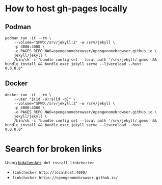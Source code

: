 # How to host gh-pages locally

## Podman

```shell
podman run -it --rm \
    --volume="$PWD:/srv/jekyll:Z" -w /srv/jekyll \
    -p 4000:4000 \
    -e PAGES_REPO_NWO=opengenomebrowser/opengenomebrowser.github.io \
    jekyll/jekyll \
    /bin/sh -c "bundle config set --local path '/srv/jekyll/.gems' && bundle install && bundle exec jekyll serve --livereload --host 0.0.0.0"
```

## Docker

```shell
docker run -it --rm \
    --user "$(id -u):$(id -g)" \
    --volume="$PWD:/srv/jekyll:Z" -w /srv/jekyll \
    -p 4000:4000 \
    -e PAGES_REPO_NWO=opengenomebrowser/opengenomebrowser.github.io \
    jekyll/jekyll \
    /bin/sh -c "bundle config set --local path '/srv/jekyll/.gems' && bundle install && bundle exec jekyll serve --livereload --host 0.0.0.0"
```

# Search for broken links

Using [linkchecker](https://linkchecker.github.io/linkchecker/): `dnf install linkchecker`

- `linkchecker http://localhost:4000/`
- `linkchecker https://opengenomebrowser.github.io/`
